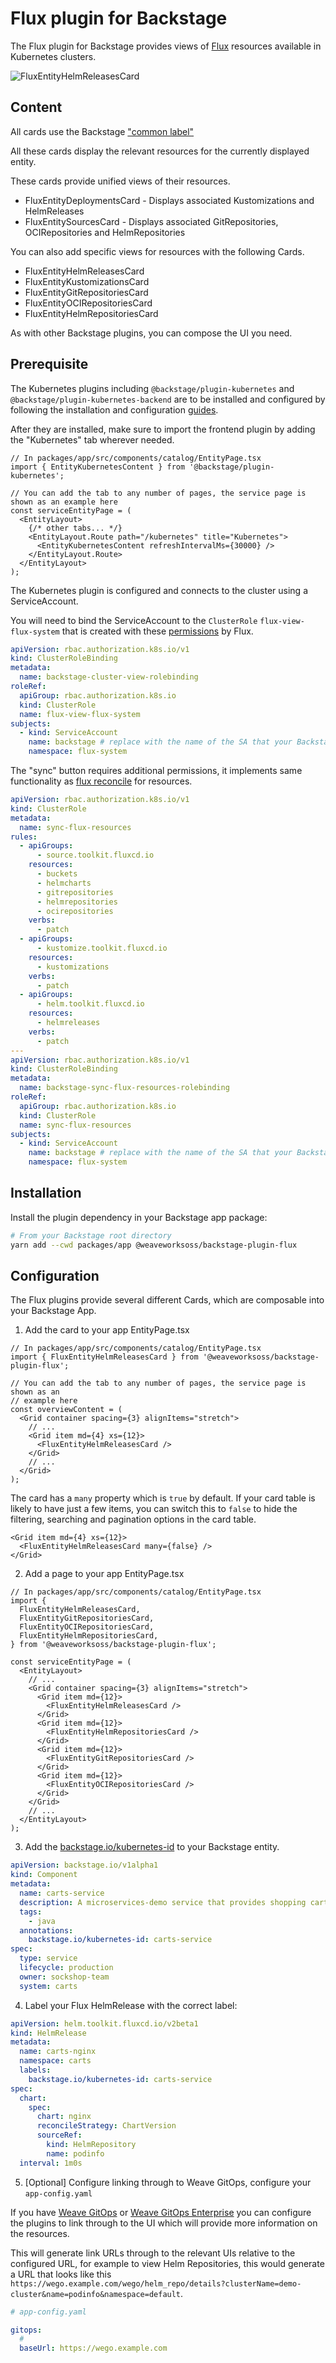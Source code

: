 # Flux plugin for Backstage

The Flux plugin for Backstage provides views of [Flux](https://fluxcd.io/) resources available in Kubernetes clusters.

![FluxEntityHelmReleasesCard](sources_card.png)

## Content

All cards use the Backstage ["common label"](https://backstage.io/docs/features/kubernetes/configuration#common-backstageiokubernetes-id-label)

All these cards display the relevant resources for the currently displayed entity.

These cards provide unified views of their resources.

- FluxEntityDeploymentsCard - Displays associated Kustomizations and HelmReleases
- FluxEntitySourcesCard - Displays associated GitRepositories, OCIRepositories and HelmRepositories

You can also add specific views for resources with the following Cards.

- FluxEntityHelmReleasesCard
- FluxEntityKustomizationsCard
- FluxEntityGitRepositoriesCard
- FluxEntityOCIRepositoriesCard
- FluxEntityHelmRepositoriesCard

As with other Backstage plugins, you can compose the UI you need.

## Prerequisite

The Kubernetes plugins including `@backstage/plugin-kubernetes` and `@backstage/plugin-kubernetes-backend` are to be installed and configured by following the installation and configuration [guides](https://backstage.io/docs/features/kubernetes/installation/#adding-the-kubernetes-frontend-plugin).

After they are installed, make sure to import the frontend plugin by adding the "Kubernetes" tab wherever needed.
```tsx
// In packages/app/src/components/catalog/EntityPage.tsx
import { EntityKubernetesContent } from '@backstage/plugin-kubernetes';

// You can add the tab to any number of pages, the service page is shown as an example here
const serviceEntityPage = (
  <EntityLayout>
    {/* other tabs... */}
    <EntityLayout.Route path="/kubernetes" title="Kubernetes">
      <EntityKubernetesContent refreshIntervalMs={30000} />
    </EntityLayout.Route>
  </EntityLayout>
);
```

The Kubernetes plugin is configured and connects to the cluster using a ServiceAccount.

You will need to bind the ServiceAccount to the `ClusterRole` `flux-view-flux-system` that is created with these [permissions](https://github.com/fluxcd/flux2/blob/44d69d6fc0c353e79c1bad021a4aca135033bce8/manifests/rbac/view.yaml) by Flux.

```yaml
apiVersion: rbac.authorization.k8s.io/v1
kind: ClusterRoleBinding
metadata:
  name: backstage-cluster-view-rolebinding
roleRef:
  apiGroup: rbac.authorization.k8s.io
  kind: ClusterRole
  name: flux-view-flux-system
subjects:
  - kind: ServiceAccount
    name: backstage # replace with the name of the SA that your Backstage runs as
    namespace: flux-system
```

The "sync" button requires additional permissions, it implements same functionality as [flux reconcile](https://fluxcd.io/flux/cmd/flux_reconcile/) for resources.

```yaml
apiVersion: rbac.authorization.k8s.io/v1
kind: ClusterRole
metadata:
  name: sync-flux-resources
rules:
  - apiGroups:
      - source.toolkit.fluxcd.io
    resources:
      - buckets
      - helmcharts
      - gitrepositories
      - helmrepositories
      - ocirepositories
    verbs:
      - patch
  - apiGroups: 
      - kustomize.toolkit.fluxcd.io
    resources: 
      - kustomizations
    verbs:
      - patch
  - apiGroups:
      - helm.toolkit.fluxcd.io
    resources:
      - helmreleases
    verbs:
      - patch
---
apiVersion: rbac.authorization.k8s.io/v1
kind: ClusterRoleBinding
metadata:
  name: backstage-sync-flux-resources-rolebinding
roleRef:
  apiGroup: rbac.authorization.k8s.io
  kind: ClusterRole
  name: sync-flux-resources
subjects:
  - kind: ServiceAccount
    name: backstage # replace with the name of the SA that your Backstage runs as
    namespace: flux-system
```

## Installation

Install the plugin dependency in your Backstage app package:

```bash
# From your Backstage root directory
yarn add --cwd packages/app @weaveworksoss/backstage-plugin-flux
```

## Configuration

The Flux plugins provide several different Cards, which are composable into your Backstage App.

1. Add the card to your app EntityPage.tsx

```tsx
// In packages/app/src/components/catalog/EntityPage.tsx
import { FluxEntityHelmReleasesCard } from '@weaveworksoss/backstage-plugin-flux';

// You can add the tab to any number of pages, the service page is shown as an
// example here
const overviewContent = (
  <Grid container spacing={3} alignItems="stretch">
    // ...
    <Grid item md={4} xs={12}>
      <FluxEntityHelmReleasesCard />
    </Grid>
    // ...
  </Grid>
);
```

The card has a `many` property which is `true` by default. If your card table is likely to have just a few items, you can switch this to `false` to hide the filtering, searching and pagination options in the card table.

```tsx
<Grid item md={4} xs={12}>
  <FluxEntityHelmReleasesCard many={false} />
</Grid>
```

2. Add a page to your app EntityPage.tsx

```tsx
// In packages/app/src/components/catalog/EntityPage.tsx
import {
  FluxEntityHelmReleasesCard,
  FluxEntityGitRepositoriesCard,
  FluxEntityOCIRepositoriesCard,
  FluxEntityHelmRepositoriesCard,
} from '@weaveworksoss/backstage-plugin-flux';

const serviceEntityPage = (
  <EntityLayout>
    // ...
    <Grid container spacing={3} alignItems="stretch">
      <Grid item md={12}>
        <FluxEntityHelmReleasesCard />
      </Grid>
      <Grid item md={12}>
        <FluxEntityHelmRepositoriesCard />
      </Grid>
      <Grid item md={12}>
        <FluxEntityGitRepositoriesCard />
      </Grid>
      <Grid item md={12}>
        <FluxEntityOCIRepositoriesCard />
      </Grid>
    </Grid>
    // ...
  </EntityLayout>
);
```

3. Add the [backstage.io/kubernetes-id](https://backstage.io/docs/features/kubernetes/configuration/#common-backstageiokubernetes-id-label) to your Backstage entity.

```yaml
apiVersion: backstage.io/v1alpha1
kind: Component
metadata:
  name: carts-service
  description: A microservices-demo service that provides shopping carts for users
  tags:
    - java
  annotations:
    backstage.io/kubernetes-id: carts-service
spec:
  type: service
  lifecycle: production
  owner: sockshop-team
  system: carts
```

4. Label your Flux HelmRelease with the correct label:

```yaml
apiVersion: helm.toolkit.fluxcd.io/v2beta1
kind: HelmRelease
metadata:
  name: carts-nginx
  namespace: carts
  labels:
    backstage.io/kubernetes-id: carts-service
spec:
  chart:
    spec:
      chart: nginx
      reconcileStrategy: ChartVersion
      sourceRef:
        kind: HelmRepository
        name: podinfo
  interval: 1m0s
```

5. [Optional] Configure linking through to Weave GitOps, configure your `app-config.yaml`

If you have [Weave GitOps](https://www.weave.works/product/gitops/) or [Weave GitOps Enterprise](https://www.weave.works/product/gitops-enterprise/) you can configure the plugins to link through to the UI which will provide more information on the resources.

This will generate link URLs through to the relevant UIs relative to the configured URL, for example to view Helm Repositories, this would generate a URL that looks like this `https://wego.example.com/wego/helm_repo/details?clusterName=demo-cluster&name=podinfo&namespace=default`.

```yaml
# app-config.yaml

gitops:
  #
  baseUrl: https://wego.example.com
```
